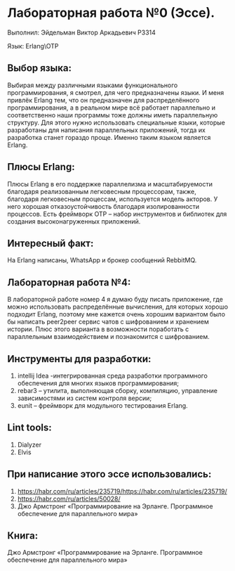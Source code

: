 # Лабораторная работа №0 (Эссе).
Выполнил: Эйдельман Виктор Аркадьевич P3314

Язык: Erlang\OTP

## Выбор языка:
Выбирая между различными языками функционального программирования,
я смотрел, для чего предназначены языки. И меня привлёк Erlang тем,
что он предназначен для распределённого программирования, а в реальном
мире всё работает параллельно и соответственно наши программы тоже должны
иметь параллельную структуру. Для этого нужно использовать специальные языки,
которые разработаны для написания параллельных приложений, тогда их разработка
станет гораздо проще. Именно таким языком является Erlang.

## Плюсы Erlang:
Плюсы Erlang в его поддержке параллелизма и масштабируемости благодаря 
реализованным легковесным процессорам, также, благодаря легковесным процессам,
используется модель акторов. У него хорошая отказоустойчивость благодаря
изолированности процессов. Есть фреймворк OTP – набор инструментов и библиотек
для создания высоконагруженных приложений. 

## Интересный факт:
На Erlang написаны, WhatsApp и брокер сообщений RebbitMQ.

## Лабораторная работа №4:
В лабораторной работе номер 4 я думаю буду писать приложение, где можно
использовать распределённые вычисления, для которых хорошо подходит Erlang,
поэтому мне кажется очень хорошим вариантом было бы написать peer2peer сервис
чатов с шифрованием и хранением истории. Плюс этого варианта в возможности
поработать с параллельным взаимодействием и познакомится с шифрованием.

## Инструменты для разработки:
1) intellij Idea -интегрированная среда разработки программного обеспечения 
для многих языков программирования; 
2) rebar3 – утилита, выполняющая сборку, компиляцию,
управление зависимостями из систем контроля версии;
3) eunit – фреймворк для модульного тестирования Erlang.

## Lint tools:
1) Dialyzer
2) Elvis

## При написание этого эссе использовались:
1) https://habr.com/ru/articles/235719/https://habr.com/ru/articles/235719/
2) https://habr.com/ru/articles/50028/
3) Джо Армстронг «Программирование на Эрланге. Программное обеспечение для параллельного мира»

## Книга:
Джо Армстронг «Программирование на Эрланге. Программное обеспечение для параллельного мира»  

